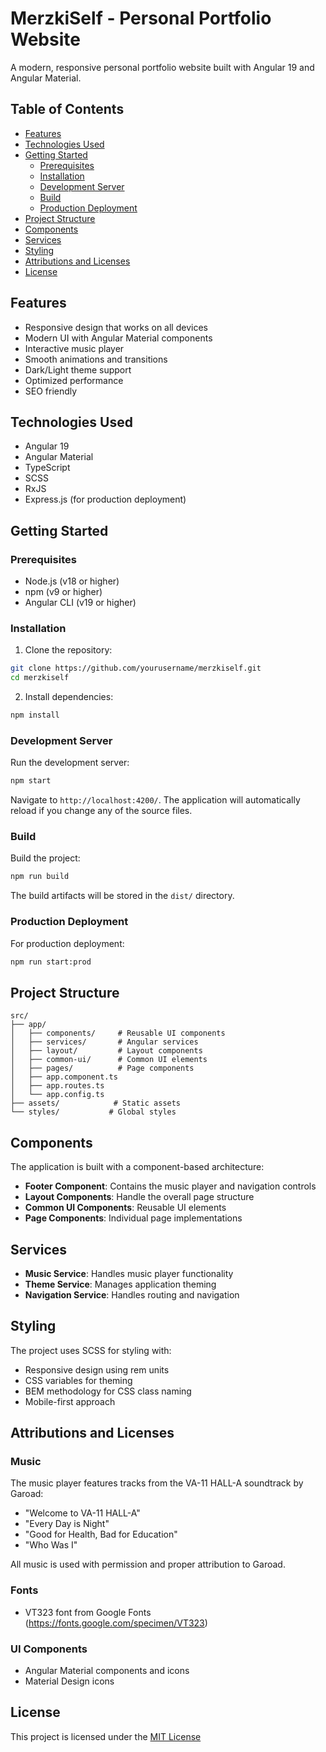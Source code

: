 # MerzkiSelf - Personal Portfolio Website

A modern, responsive personal portfolio website built with Angular 19 and Angular Material.

## Table of Contents
- [Features](#features)
- [Technologies Used](#technologies-used)
- [Getting Started](#getting-started)
  - [Prerequisites](#prerequisites)
  - [Installation](#installation)
  - [Development Server](#development-server)
  - [Build](#build)
  - [Production Deployment](#production-deployment)
- [Project Structure](#project-structure)
- [Components](#components)
- [Services](#services)
- [Styling](#styling)
- [Attributions and Licenses](#attributions-and-licenses)
- [License](#license)

## Features
- Responsive design that works on all devices
- Modern UI with Angular Material components
- Interactive music player
- Smooth animations and transitions
- Dark/Light theme support
- Optimized performance
- SEO friendly

## Technologies Used
- Angular 19
- Angular Material
- TypeScript
- SCSS
- RxJS
- Express.js (for production deployment)

## Getting Started

### Prerequisites
- Node.js (v18 or higher)
- npm (v9 or higher)
- Angular CLI (v19 or higher)

### Installation
1. Clone the repository:
```bash
git clone https://github.com/yourusername/merzkiself.git
cd merzkiself
```

2. Install dependencies:
```bash
npm install
```

### Development Server
Run the development server:
```bash
npm start
```
Navigate to `http://localhost:4200/`. The application will automatically reload if you change any of the source files.

### Build
Build the project:
```bash
npm run build
```
The build artifacts will be stored in the `dist/` directory.

### Production Deployment
For production deployment:
```bash
npm run start:prod
```

## Project Structure
```
src/
├── app/
│   ├── components/     # Reusable UI components
│   ├── services/       # Angular services
│   ├── layout/         # Layout components
│   ├── common-ui/      # Common UI elements
│   ├── pages/          # Page components
│   ├── app.component.ts
│   ├── app.routes.ts
│   └── app.config.ts
├── assets/            # Static assets
└── styles/           # Global styles
```

## Components
The application is built with a component-based architecture:

- **Footer Component**: Contains the music player and navigation controls
- **Layout Components**: Handle the overall page structure
- **Common UI Components**: Reusable UI elements
- **Page Components**: Individual page implementations

## Services
- **Music Service**: Handles music player functionality
- **Theme Service**: Manages application theming
- **Navigation Service**: Handles routing and navigation

## Styling
The project uses SCSS for styling with:
- Responsive design using rem units
- CSS variables for theming
- BEM methodology for CSS class naming
- Mobile-first approach

## Attributions and Licenses
### Music
The music player features tracks from the VA-11 HALL-A soundtrack by Garoad:
- "Welcome to VA-11 HALL-A"
- "Every Day is Night"
- "Good for Health, Bad for Education"
- "Who Was I"

All music is used with permission and proper attribution to Garoad.

### Fonts
- VT323 font from Google Fonts (https://fonts.google.com/specimen/VT323)

### UI Components
- Angular Material components and icons
- Material Design icons

## License
This project is licensed under the [MIT License](LICENSE.md)
